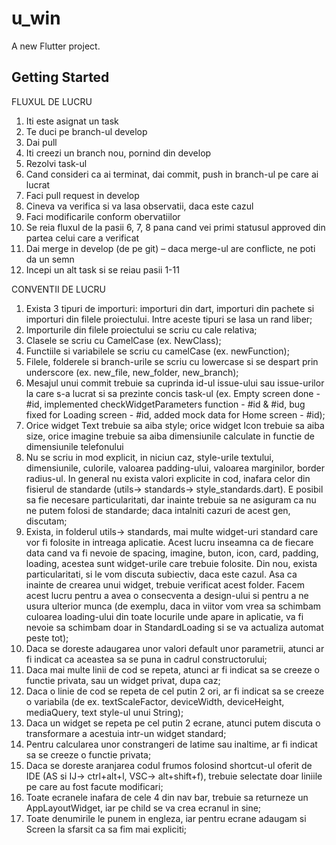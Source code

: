 # u_win

A new Flutter project.

## Getting Started

FLUXUL DE LUCRU
1.	Iti este asignat un task
2.	Te duci pe branch-ul develop
3.	Dai pull
4.	Iti creezi un branch nou, pornind din develop
5.	Rezolvi task-ul
6.	Cand consideri ca ai terminat, dai commit, push in branch-ul pe care ai lucrat
7.	Faci pull request in develop
8.	Cineva va verifica si va lasa observatii, daca este cazul
9.	Faci modificarile conform obervatiilor
10.	Se reia fluxul de la pasii 6, 7, 8 pana cand vei primi statusul approved din partea celui care a verificat
11.	Dai merge in develop (de pe git) – daca merge-ul are conflicte, ne poti da un semn
12.	Incepi un alt task si se reiau pasii 1-11

CONVENTII DE LUCRU
1.	Exista 3 tipuri de importuri: importuri din dart, importuri din pachete si importuri din filele proiectului. Intre aceste tipuri se lasa un rand liber;
2.	Importurile din filele proiectului se scriu cu cale relativa;
3.	Clasele se scriu cu CamelCase (ex. NewClass);
4.	Functiile si variabilele se scriu cu camelCase (ex. newFunction);
5.	Filele, folderele si branch-urile se scriu cu lowercase si se despart prin underscore (ex. new_file, new_folder, new_branch);
6.	Mesajul unui commit trebuie sa cuprinda id-ul issue-ului sau issue-urilor la care s-a lucrat si sa prezinte concis task-ul (ex. Empty screen done - #id, implemented checkWidgetParameters function - #id & #id, bug fixed for Loading screen - #id, added mock data for Home screen - #id);
7.	Orice widget Text trebuie sa aiba style; orice widget Icon trebuie sa aiba size, orice imagine trebuie sa aiba dimensiunile calculate in functie de dimensiunile telefonului
8.	Nu se scriu in mod explicit, in niciun caz, style-urile textului, dimensiunile, culorile, valoarea padding-ului, valoarea marginilor, border radius-ul. In general nu exista valori explicite in cod, inafara celor din fisierul de standarde (utils-> standards-> style_standards.dart). E posibil sa fie necesare particularitati, dar inainte trebuie sa ne asiguram ca nu ne putem folosi de standarde; daca intalniti cazuri de acest gen, discutam;
9.	Exista, in folderul utils-> standards, mai multe widget-uri standard care vor fi folosite in intreaga aplicatie. Acest lucru inseamna ca de fiecare data cand va fi nevoie de spacing, imagine, buton, icon, card, padding, loading, acestea sunt widget-urile care trebuie folosite. Din nou, exista particularitati, si le vom discuta subiectiv, daca este cazul. Asa ca inainte de crearea unui widget, trebuie verificat acest folder. Facem acest lucru pentru a avea o consecventa a design-ului si pentru a ne usura ulterior munca (de exemplu, daca in viitor vom vrea sa schimbam culoarea loading-ului din toate locurile unde apare in aplicatie, va fi nevoie sa schimbam doar in StandardLoading si se va actualiza automat peste tot);
10.	Daca se doreste adaugarea unor valori default unor parametrii, atunci ar fi indicat ca aceastea sa se puna in cadrul constructorului;
11.	Daca mai multe linii de cod se repeta, atunci ar fi indicat sa se creeze o functie privata, sau un widget privat, dupa caz;
12.	Daca o linie de cod se repeta de cel putin 2 ori, ar fi indicat sa se creeze o variabila (de ex. textScaleFactor, deviceWidth, deviceHeight, mediaQuery, text style-ul unui String);
13.	Daca un widget se repeta pe cel putin 2 ecrane, atunci putem discuta o transformare a acestuia intr-un widget standard;
14.	Pentru calcularea unor constrangeri de latime sau inaltime, ar fi indicat sa se creeze o functie privata;
15.	Daca se doreste aranjarea codul frumos folosind shortcut-ul oferit de IDE (AS si IJ-> ctrl+alt+l, VSC-> alt+shift+f), trebuie selectate doar liniile pe care au fost facute modificari;
16.	Toate ecranele inafara de cele 4 din nav bar, trebuie sa returneze un AppLayoutWidget, iar pe child se va crea ecranul in sine;
17.	Toate denumirile le punem in engleza, iar pentru ecrane adaugam si Screen la sfarsit ca sa fim mai expliciti;
